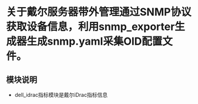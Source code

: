 # 关于戴尔服务器带外管理通过SNMP协议获取设备信息，利用snmp_exporter生成器生成snmp.yaml采集OID配置文件。

## 模块说明

- dell_idrac指标模块是戴尔iDrac指标信息
